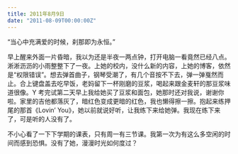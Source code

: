 ```yaml
---
title: 2011年8月9日
date: "2011-08-09T00:00:00Z"
---
```


“当心中充满爱的时候，刹那即为永恒。”

早上醒来外面一片昏暗，我以为还是半夜一两点钟，打开电脑一看竟然已经八点。淅淅沥沥的小雨整整下了一夜。上她的校内，没什么新的内容，上她的博客，依然是“权限错误”。想去弹首曲子，钢琴受潮了，有几个音按不下去，弹一弹戛然而止。合上键盘盖去吃早饭，老妈留下一杯刚磨的豆浆，喝起来跟金麦轩的那豆浆味道很像。Y 考完试第二天早上我给她买了豆浆和面包，她那时还对我说，谢谢你啦。家里的吉他都落灰了，暗红色变成更暗的红色，我也懒得擦一擦。抱起来练押尾的那首《Lovin’ You》，她以前就说好听，让我练下来给她弹。我现在练下来了，可是听的人没有了。

不小心看了一下下学期的课表，只有周一有三节课。我第一次为有这么多空闲的时间而感到恐惧。没有了她，漫漫时光如何度过？
